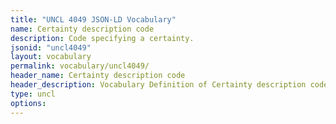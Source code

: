 ```yaml
---
title: "UNCL 4049 JSON-LD Vocabulary"
name: Certainty description code
description: Code specifying a certainty.
jsonid: "uncl4049"
layout: vocabulary
permalink: vocabulary/uncl4049/
header_name: Certainty description code
header_description: Vocabulary Definition of Certainty description code semantics in HTML format. JSON-LD format is available at [uncl4049.jsonld](https://edi3.org/vocabulary/uncl4049.jsonld)
type: uncl
options:
---
```

